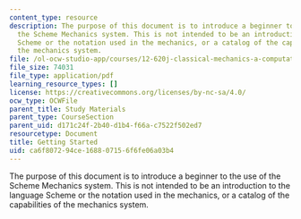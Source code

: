 ```yaml
---
content_type: resource
description: The purpose of this document is to introduce a beginner to the use of
  the Scheme Mechanics system. This is not intended to be an introduction to the language
  Scheme or the notation used in the mechanics, or a catalog of the capabilities of
  the mechanics system.
file: /ol-ocw-studio-app/courses/12-620j-classical-mechanics-a-computational-approach-fall-2008/ca6f807294ce168807156f6fe06a03b4_MIT12_620Jf08_study01.pdf
file_size: 74031
file_type: application/pdf
learning_resource_types: []
license: https://creativecommons.org/licenses/by-nc-sa/4.0/
ocw_type: OCWFile
parent_title: Study Materials
parent_type: CourseSection
parent_uid: d171c24f-2b40-d1b4-f66a-c7522f502ed7
resourcetype: Document
title: Getting Started
uid: ca6f8072-94ce-1688-0715-6f6fe06a03b4
---
```

The purpose of this document is to introduce a beginner to the use of the Scheme Mechanics system. This is not intended to be an introduction to the language Scheme or the notation used in the mechanics, or a catalog of the capabilities of the mechanics system.